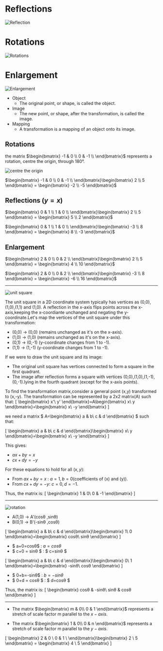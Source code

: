 # Reflections

![ Reflection](./Reflection.png)

# Rotations 

![Rotations](./Rotation.png)

# Enlargement 

![Enlargement](./Enlargement.png)


- Object
  - The original point, or shape, is called the object.
- Image
  - The new point, or shape, after the transformation, is called the image.
- Mapping
  - A transformation is a mapping of an object onto its image.


## Rotations

 the matrix $\begin{bmatrix}
 -1 & 0 \\
 0  & -1 \\
 \end{bmatrix}$ represents a rotation, centre the origin, through 180°.

![centre the origin](./centre_origin_180.png)

$\begin{bmatrix}
 -1 & 0 \\
 0  & -1 \\
\end{bmatrix}\begin{bmatrix}
2 \\
5 
\end{bmatrix} = \begin{bmatrix}
-2 \\
-5
\end{bmatrix}$


## Reflections $(y=x)$
$\begin{bmatrix}
 0 & 1 \\
 1  & 0 \\
\end{bmatrix}\begin{bmatrix}
2 \\
5 
\end{bmatrix} = \begin{bmatrix}
5 \\
2
\end{bmatrix}$


$\begin{bmatrix}
 0 & 1 \\
 1  & 0 \\
\end{bmatrix}\begin{bmatrix}
-3 \\
8
\end{bmatrix} = \begin{bmatrix}
8 \\
-3
\end{bmatrix}$

## Enlargement
$\begin{bmatrix}
 2 & 0 \\
 0  & 2 \\
\end{bmatrix}\begin{bmatrix}
2 \\
5 
\end{bmatrix} = \begin{bmatrix}
4 \\
10
\end{bmatrix}$


$\begin{bmatrix}
 2 & 0 \\
 0  & 2 \\
\end{bmatrix}\begin{bmatrix}
-3 \\
8
\end{bmatrix} = \begin{bmatrix}
-6 \\
16
\end{bmatrix}$

---


![unit square](./square.png)

The unit square in a 2D coordinate system typically has vertices as (0,0),(1,0),(1,1) and (1,0). A reflection in the x-axis flips points across the x-axis,keeping the x-coordiante unchanged and negating the y-coordinate.Let's map the vertices of the unit square under this transformation:
- (0,0) → (0,0) (remains unchanged as it's on the x-axis).
- (1,0) → (1,0) (remains unchanged as it's on the x-axis).
- (0,1) → (0,-1) (y-coordinate changes from 1 to -1).
- (1,1) → (1,-1) (y-coordinate changes from 1 to -1).

If we were to draw the unit square and its image:
- The original unit square has vertices connected to form a square in the first quadrant.
- The image after reflection forms a square with vertices (0,0),(1,0),(1,-1),(0,-1).lying in the fourth quadrant (except for the x-axis points).

To find the transformation matrix,consider a general point (x,y) transformed to (x,-y). The transformation can be represented by a 2x2 matrix(A) such that:
\[
\begin{bmatrix}
x'\\
y'
\end{bmatrix}=A\begin{bmatrix}
x\\
y
\end{bmatrix}=\begin{bmatrix}
x\\
-y
\end{bmatrix}
\]

we need a matrix $ A=\begin{bmatrix}
a & b\\
c & d
\end{bmatrix} $ such that:

\[
\begin{bmatrix}
a & b\\
c & d
\end{bmatrix}\begin{bmatrix}
x\\
y
\end{bmatrix}=\begin{bmatrix}
x\\
-y
\end{bmatrix}
\]

This gives:
- $ax + by = x$
- $cx + dy = -y$

For these equations to hold for all $(x,y)$:
- From $ax+by=x$ : $a=1,b=0$(coefficients of (x)  and (y)).
- From $cx+dy=-y$: $c=0,d=-1$.

Thus, the matrix is:
\[
\begin{bmatrix}
1 & 0\\
0 & -1
\end{bmatrix}
\]


---

![rotation ](./geogebra-export2.png)

- A(1,0) → A'(cosθ ,sinθ)
- B(0,1) → B'(-sinθ ,cosθ)


\[
\begin{bmatrix}
a & b\\
c & d
\end{bmatrix}\begin{bmatrix}
1\\
0
\end{bmatrix}=\begin{bmatrix}
cosθ\\
sinθ
\end{bmatrix}
\]

- $ a+0=cosθ$ : $a=cosθ$
- $ c+0 = sinθ $ : $ c=sinθ $


\[
\begin{bmatrix}
a & b\\
c & d
\end{bmatrix}\begin{bmatrix}
0\\
1
\end{bmatrix}=\begin{bmatrix}
-sinθ\\
cosθ
\end{bmatrix}
\]

- $ 0+b=-sinθ$ : $b=-sinθ$
- $ 0+d = cosθ $ : $ d=cosθ $

Thus, the matrix is:
\[
\begin{bmatrix}
cosθ & -sinθ\\
sinθ & cosθ
\end{bmatrix}
\]

---

- The matrix $\begin{bmatrix}
m & 0\\
0 & 1
\end{bmatrix}$ represents a stretch of scale factor m parallel to the
$x-axis$.

- The matrix $\begin{bmatrix}
1 & 0\\
0 & n
\end{bmatrix}$ represents a stretch of scale factor m parallel to the
$y-axis$.

\[
  \begin{bmatrix}
 2 & 0 \\
 0  & 1 \\
\end{bmatrix}\begin{bmatrix}
2 \\
5 
\end{bmatrix} = \begin{bmatrix}
4 \\
5
\end{bmatrix}
\]